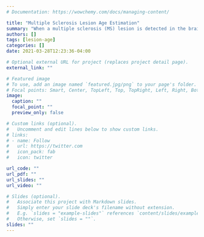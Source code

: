 ```yaml
---
# Documentation: https://wowchemy.com/docs/managing-content/

title: "Multiple Sclerosis Lesion Age Estimation"
summary: "When a multiple sclerosis (MS) lesion is detected in the brain using structural magnetic resonance imaging (sMRI) it is often unknown how old this lesion is. Information about the age of an MS lesion is crucial for analyzing longitudinal lesion information as well as for diagnosing the disease.  We developed methodology to estimate the age of an MS lesion from cross-sectional multisequence sMRI studies using lesion radiomic features (histogram based, shape based, and texture based features) ([publication](https://www.sciencedirect.com/science/article/pii/S1053811920309368)). Currently, we are expanding upon this work to utilize longitudinal information from MS lesions for more accurate age estimation.  We are implementing functional data analysis (fda) techniques to register multisequence longitudinal curves from MS lesion to estimate this age."
authors: []
tags: [lesion-age]
categories: []
date: 2021-03-28T12:23:36-04:00

# Optional external URL for project (replaces project detail page).
external_link: ""

# Featured image
# To use, add an image named `featured.jpg/png` to your page's folder.
# Focal points: Smart, Center, TopLeft, Top, TopRight, Left, Right, BottomLeft, Bottom, BottomRight.
image:
  caption: ""
  focal_point: ""
  preview_only: false

# Custom links (optional).
#   Uncomment and edit lines below to show custom links.
# links:
# - name: Follow
#   url: https://twitter.com
#   icon_pack: fab
#   icon: twitter

url_code: ""
url_pdf: ""
url_slides: ""
url_video: ""

# Slides (optional).
#   Associate this project with Markdown slides.
#   Simply enter your slide deck's filename without extension.
#   E.g. `slides = "example-slides"` references `content/slides/example-slides.md`.
#   Otherwise, set `slides = ""`.
slides: ""
---
```

